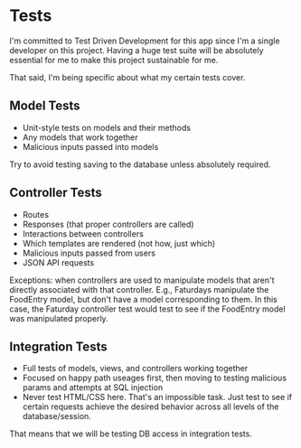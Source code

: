 # Tests

I'm committed to Test Driven Development for this app since I'm a single developer
on this project. Having a huge test suite will be absolutely essential for me to
make this project sustainable for me.

That said, I'm being specific about what my certain tests cover.

## Model Tests

- Unit-style tests on models and their methods
- Any models that work together
- Malicious inputs passed into models

Try to avoid testing saving to the database unless absolutely required.

## Controller Tests

- Routes
- Responses (that proper controllers are called)
- Interactions between controllers
- Which templates are rendered (not how, just which)
- Malicious inputs passed from users
- JSON API requests

Exceptions: when controllers are used to manipulate models that aren't directly
associated with that controller. E.g., Faturdays manipulate the FoodEntry model,
but don't have a model corresponding to them. In this case, the Faturday
controller test would test to see if the FoodEntry model was manipulated
properly.

## Integration Tests

- Full tests of models, views, and controllers working together
- Focused on happy path useages first, then moving to testing malicious params and attempts at SQL injection
- Never test HTML/CSS here. That's an impossible task. Just test to see if certain
  requests achieve the desired behavior across all levels of the database/session.

That means that we will be testing DB access in integration tests.